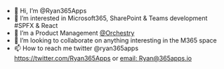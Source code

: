 - 👋 Hi, I’m @Ryan365Apps
- 👀 I’m interested in Microsoft365, SharePoint & Teams development #SPFX & React
- 🌱 I’m a Product Management [@Orchestry](https://www.orchestry.com/)
- 💞️ I’m looking to collaborate on anything interesting in the M365 space
- 📫 How to reach me 
    twitter @ryan365apps https://twitter.com/Ryan365Apps or [email: Ryan@365apps.io](mailto:Ryan@365apps.io)

<!---
Ryan365Apps/Ryan365Apps is a ✨ special ✨ repository because its `README.md` (this file) appears on your GitHub profile.
You can click the Preview link to take a look at your changes.
--->
